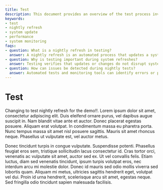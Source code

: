 ```yaml
---
title: Test
description: This document provides an overview of the test process involving nightly refreshes and system updates. It covers essential points about maintaining system functionality and performance during tests.
keywords:
- test
- nightly refresh
- system update
- performance
- system monitoring
faqs:
- question: What is a nightly refresh in testing?
  answer: A nightly refresh is an automated process that updates a system or database every night to ensure data accuracy and system readiness for the next day.
- question: Why is testing important during system refreshes?
  answer: Testing verifies that updates or changes do not disrupt system performance or functionality, ensuring reliability and stability.
- question: How can issues be detected during nightly tests?
  answer: Automated tests and monitoring tools can identify errors or performance drops during the nightly refresh, allowing prompt resolution.
---
```
# Test

Changing to test nightly refresh for the demo!!. Lorem ipsum dolor sit amet, consectetur adipiscing elit. Duis eleifend ornare purus, vel dapibus augue suscipit in. Nam blandit vitae ante et auctor. Donec placerat egestas posuere. Aliquam erat volutpat. In condimentum massa eu pharetra porta. Nunc tempus massa sit amet nisl posuere sagittis. Mauris sit amet rhoncus neque. Phasellus ut vulputate est, vel auctor metus.

Donec tincidunt turpis in congue vulputate. Suspendisse potenti. Phasellus feugiat eros sem, tristique sollicitudin lacus consectetur id. Cras tortor orci, venenatis ac vulputate sit amet, auctor sed ex. Ut vel convallis felis. Etiam luctus, diam sed venenatis tincidunt, ipsum turpis volutpat eros, nec interdum arcu mi molestie dolor. Donec id mauris sed odio mollis viverra sed lobortis quam. Aliquam mi metus, ultricies sagittis hendrerit eget, volutpat vel dui. Proin id urna hendrerit, scelerisque arcu sit amet, egestas neque. Sed fringilla odio tincidunt sapien malesuada facilisis.
